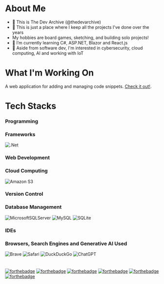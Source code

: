 # About Me
- 👋 This is The Dev Archive (@thedevarchive)
- 📁 This is just a place where I keep all the projects I've done over the years
-  My hobbies are board games, sketching, and building solo projects! 
- 🌱 I’m currently learning C#, ASP.NET, Blazor and React.js
- 👀 Aside from software dev, I'm interested in cybersecurity, cloud computing, AI and working with IoT

# What I'm Working On 

A web application for adding and managing code snippets. [Check it out!](https://github.com/thedevarchive/code-snippet-manager).

# Tech Stacks 

### Programming



### Frameworks

![.Net](https://img.shields.io/badge/.NET-5C2D91?style=for-the-badge&logo=.net&logoColor=white)


### Web Development

### Cloud Computing

![Amazon S3](https://img.shields.io/badge/Amazon%20S3-FF9900?style=for-the-badge&logo=amazons3&logoColor=white)

### Version Control

### Database Management

![MicrosoftSQLServer](https://img.shields.io/badge/Microsoft%20SQL%20Server-CC2927?style=for-the-badge&logo=microsoft%20sql%20server&logoColor=white)
![MySQL](https://img.shields.io/badge/mysql-4479A1.svg?style=for-the-badge&logo=mysql&logoColor=white)
![SQLite](https://img.shields.io/badge/sqlite-%2307405e.svg?style=for-the-badge&logo=sqlite&logoColor=white)

### IDEs

### Browsers, Search Engines and Generative AI Used

![Brave](https://img.shields.io/badge/Brave-FB542B?style=for-the-badge&logo=Brave&logoColor=white)
![Safari](https://img.shields.io/badge/Safari-000000?style=for-the-badge&logo=Safari&logoColor=white)
![DuckDuckGo](https://img.shields.io/badge/duckduckgo-de5833?style=for-the-badge&logo=duckduckgo&logoColor=white)
![ChatGPT](https://img.shields.io/badge/chatGPT-74aa9c?style=for-the-badge&logo=openai&logoColor=white)

#
[![forthebadge](https://forthebadge.com/images/badges/it-works-why.svg)](https://forthebadge.com)
[![forthebadge](https://forthebadge.com/images/badges/made-with-c-sharp.svg)](https://forthebadge.com) 
[![forthebadge](https://forthebadge.com/images/badges/made-with-java.svg)](https://forthebadge.com) 
[![forthebadge](https://forthebadge.com/images/badges/made-with-python.svg)](https://forthebadge.com)
[![forthebadge](https://forthebadge.com/images/badges/license-mit.svg)](https://forthebadge.com)
[![forthebadge](https://forthebadge.com/images/badges/uses-git.svg)](https://forthebadge.com)

<!---
thedevarchive/thedevarchive is a ✨ special ✨ repository because its `README.md` (this file) appears on your GitHub profile.
You can click the Preview link to take a look at your changes.
--->
